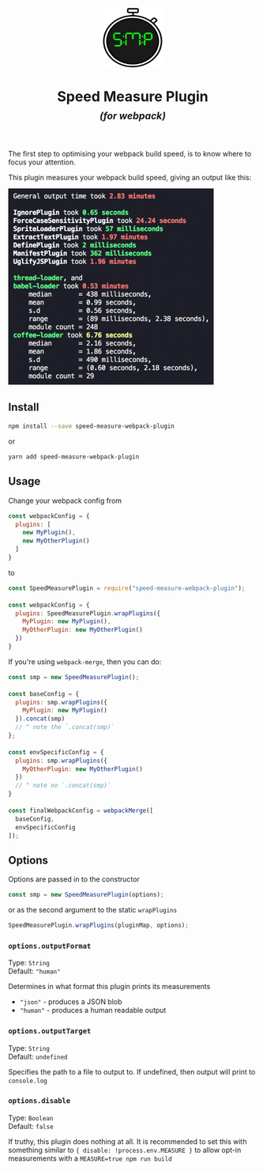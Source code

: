 <div align="center">
  <img width="120" height="120" src="logo.svg">
  <h1>
    Speed Measure Plugin
    <div><em><sup><sub>(for webpack)</sub></sup></em></div>
  </h1>
</div>
<br>

The first step to optimising your webpack build speed, is to know where to focus your attention.

This plugin measures your webpack build speed, giving an output like this:

![Preview of Speed Measure Plugin's output](preview.png)

## Install

```bash
npm install --save speed-measure-webpack-plugin
```

or

```bash
yarn add speed-measure-webpack-plugin
```

## Usage

Change your webpack config from

```javascript
const webpackConfig = {
  plugins: [
    new MyPlugin(),
    new MyOtherPlugin()
  ]
}
```

to

```javascript
const SpeedMeasurePlugin = require("speed-measure-webpack-plugin");

const webpackConfig = {
  plugins: SpeedMeasurePlugin.wrapPlugins({
    MyPlugin: new MyPlugin(),
    MyOtherPlugin: new MyOtherPlugin()
  })
}
```

If you're using `webpack-merge`, then you can do:

```javascript
const smp = new SpeedMeasurePlugin();

const baseConfig = {
  plugins: smp.wrapPlugins({
    MyPlugin: new MyPlugin()
  }).concat(smp)
  // ^ note the `.concat(smp)`
};

const envSpecificConfig = {
  plugins: smp.wrapPlugins({
    MyOtherPlugin: new MyOtherPlugin()
  })
  // ^ note no `.concat(smp)`
}

const finalWebpackConfig = webpackMerge([
  baseConfig,
  envSpecificConfig
]);

```

## Options

Options are passed in to the constructor

```javascript
const smp = new SpeedMeasurePlugin(options);
```

or as the second argument to the static `wrapPlugins`

```javascript
SpeedMeasurePlugin.wrapPlugins(pluginMap, options);
```

### `options.outputFormat`

Type: `String`<br>
Default: `"human"`

Determines in what format this plugin prints its measurements

 * `"json"` - produces a JSON blob
 * `"human"` - produces a human readable output

### `options.outputTarget`

Type: `String`<br>
Default: `undefined`

Specifies the path to a file to output to. If undefined, then output will print to `console.log`

### `options.disable`

Type: `Boolean`<br>
Default: `false`

If truthy, this plugin does nothing at all. It is recommended to set this with something similar to `{ disable: !process.env.MEASURE }` to allow opt-in measurements with a `MEASURE=true npm run build`
